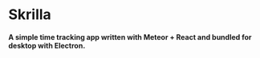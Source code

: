 # Skrilla
#### A simple time tracking app written with Meteor + React and bundled for desktop with Electron.

